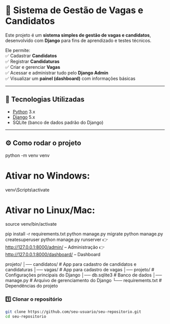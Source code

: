 # 📝 Sistema de Gestão de Vagas e Candidatos

Este projeto é um **sistema simples de gestão de vagas e candidatos**, desenvolvido com **Django** para fins de aprendizado e testes técnicos.  

Ele permite:  
✅ Cadastrar **Candidatos**  
✅ Registrar **Candidaturas**  
✅ Criar e gerenciar **Vagas**  
✅ Acessar e administrar tudo pelo **Django Admin**  
✅ Visualizar um **painel (dashboard)** com informações básicas  

---

## 🚀 Tecnologias Utilizadas
- [Python](https://www.python.org/) 3.x  
- [Django](https://www.djangoproject.com/) 5.x  
- SQLite (banco de dados padrão do Django)  

---

## ⚙️ Como rodar o projeto
python -m venv venv
# Ativar no Windows:
venv\Scripts\activate
# Ativar no Linux/Mac:
source venv/bin/activate

pip install -r requirements.txt
python manage.py migrate
python manage.py createsuperuser
python manage.py runserver
👉 http://127.0.0.1:8000/admin/
 – Administração
👉 http://127.0.0.1:8000/dashboard/
 – Dashboard

 projeto/
│── candidatos/      # App para cadastro de candidatos e candidaturas
│── vagas/           # App para cadastro de vagas
│── projeto/         # Configurações principais do Django
│── db.sqlite3       # Banco de dados
│── manage.py        # Arquivo de gerenciamento do Django
└── requirements.txt # Dependências do projeto

### 1️⃣ Clonar o repositório
```bash
git clone https://github.com/seu-usuario/seu-repositorio.git
cd seu-repositorio
